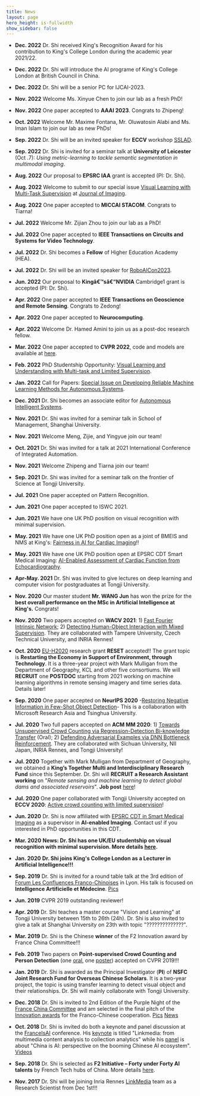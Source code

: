 ```yaml
---
title: News
layout: page
hero_height: is-fullwidth
show_sidebar: false
---
```

- **Dec. 2022** Dr. Shi received King's Recognition Award for his contribution to King's College London during the academic year 2021/22.
- **Dec. 2022** Dr. Shi will introduce the AI programe of King's College London at British Council in China.
- **Dec. 2022** Dr. Shi will be a senior PC for IJCAI-2023.
- **Nov. 2022** Welcome Ms. Xinyue Chen to join our lab as a fresh PhD!
- **Nov. 2022** One paper accepted to <B>AAAI 2023</B>. Congrats to Zhipeng!
- **Oct. 2022**  Welcome Mr. Maxime Fontana, Mr. Oluwatosin Alabi and Ms. Iman Islam to join our lab as new PhDs!
- **Sep. 2022**  Dr. Shi will be an invited speaker for <B>ECCV</B> workshop [SSLAD](https://sslad2022.github.io/pages/speakers.html).
- **Sep. 2022**  Dr. Shi is invited for a seminar talk at <B>University of Leicester</B> (Oct .7): <i>Using metric-learning to tackle semantic segmentation in multimodal imaging</i>.
- **Aug. 2022**  Our proposal to <B>EPSRC IAA</B> grant is accepted (PI: Dr. Shi).
- **Aug. 2022**  Welcome to submit to our special issue [Visual Learning with Multi-Task Supervision](https://www.mdpi.com/journal/jimaging/special_issues/73YBDM62Q5) at [Journal of Imaging](https://www.mdpi.com/journal/jimaging).
- **Aug. 2022**  One paper accepted to <B>MICCAI STACOM</B>. Congrats to Tiarna!
- **Jul. 2022**  Welcome Mr. Zijian Zhou to join our lab as a PhD!
- **Jul. 2022**  One paper accepted to <B>IEEE Transactions on Circuits and Systems for Video Technology</B>.
- **Jul. 2022**  Dr. Shi becomes a <B>Fellow</B> of Higher Education Academy (HEA).
- **Jul. 2022**  Dr. Shi will be an invited speaker for [RoboAICon2023](https://2023.theresearchcatalyst-robo.com/#invited).
- **Jun. 2022**  Our proposal to <B>Kingâ€™sâ€“NVIDIA</B> Cambridge1 grant is accepted (PI: Dr. Shi).

- **Apr. 2022**  One paper accepted to <B>IEEE Transactions on Geoscience and Remote Sensing</B>. Congrats to Zedong!
- **Apr. 2022**  One paper accepted to <B>Neurocomputing</B>.
- **Apr. 2022**  Welcome Dr. Hamed Amini to join us as a post-doc research fellow. 
- **Mar. 2022**  One paper accepted to <B>CVPR 2022</B>, code and models are available at [here](https://github.com/dyabel/detpro).
- **Feb. 2022**  PhD Studentship Opportunity: [Visual Learning and Understanding with Multi-task and Limited Supervision](https://www.findaphd.com/phds/project/visual-learning-and-understanding-with-multi-task-and-limited-supervision/?p142242).
- **Jan. 2022**  Call for Papers: [Special Issue on Developing Reliable Machine Learning Methods for Autonomous Systems](https://www.springer.com/journal/43684/updates/20046000).

- **Dec. 2021**  Dr. Shi becomes an associate editor for [Autonomous Intelligent Systems](https://www.google.com/url?q=https%3A%2F%2Fwww.springer.com%2Fjournal%2F43684&sa=D&sntz=1&usg=AFQjCNE9AV4remuoK32e8RFo9P0cgyjalQ).
- **Nov. 2021**  Dr. Shi was invited for a seminar talk in School of Management, Shanghai University.


- **Nov. 2021** Welcome Meng, Zijie, and Yingyue join our team!
- **Oct. 2021** Dr. Shi was invited for a talk at 2021 International Conference of Integrated Automation. 
- **Nov. 2021** Welcome Zhipeng and Tiarna join our team!
- **Sep. 2021** Dr. Shi was invited for a seminar talk on the frontier of Science at Tongji University. 
- **Jul. 2021** One paper accepted on Pattern Recognition.
- **Jun. 2021** One paper accepted to ISWC 2021.

- **Jun. 2021** We have one UK PhD position on visual recognition with minimal supervision.
- **May. 2021** We have one UK PhD position open as a joint of BMEIS and NMS at King's: [Fairness in AI for Cardiac Imaging](https://www.kcl.ac.uk/study-legacy/funding/fairness-in-ai-for-cardiac-imaging)!!
- **May. 2021** We have one UK PhD position open at EPSRC CDT Smart Medical Imaging: [AI-Enabled Assessment of Cardiac Function from Echocardiography](https://www.imagingcdt.com/project/ai-enabled-assessment-of-cardiac-function-from-echocardiography/).
- **Apr-May. 2021** Dr. Shi was invited to give lectures on deep learning and computer vision for postgraduates at Tongji University.
- **Nov. 2020** Our master student <B>Mr. WANG Jun</B> has won the prize for the <B>best overall performance on the MSc in Artificial Intelligence at King's.</B> Congrats!
- **Nov. 2020** Two papers accepted on <B>WACV 2021</B>: 1) [Fast Fourier Intrinsic Network](https://arxiv.org/abs/2011.04612v1); 2) [Detecting Human-Object Interaction with Mixed Supervision](https://arxiv.org/abs/2011.04971). They are collaborated with Tampere University, Czech Technical University, and INRIA Rennes!
- **Oct. 2020** [EU-H2020](https://ec.europa.eu/programmes/horizon2020/en) research grant <B>RESET</B> accepted!! The grant topic is <B>Restarting the Economy in Support of Environment, through Technology</B>. It is a three-year project with Mark Mulligan from the Department of Geography, KCL and other five consortiums. We will <B>RECRUIT</B> one <B>POSTDOC</B> starting from 2021 working on machine learning algorithms in remote sensing imagery and time series data. Details later!
- **Sep. 2020** One paper accepted on <B>NeurIPS 2020</B> -[Restoring Negative Information in Few-Shot Object Detection](https://arxiv.org/abs/2010.11714)- This is a collaboration with Microsoft Research Asia and Tsinghua University.
- **Jul. 2020** Two full papers accepted on <B>ACM MM 2020</B>: 1) [Towards Unsupervised Crowd Counting via Regression-Detection Bi-knowledge Transfer](https://arxiv.org/abs/2008.05383) (Oral); 2) [Defending Adversarial Examples via DNN Bottleneck Reinforcement](https://arxiv.org/abs/2008.05230). They are collaborated with Sichuan University, NII Japan, INRIA Rennes, and Tongji University!
- **Jul. 2020** Together with Mark Mulligan from Department of Geography, we obtained a <B>King’s Together Multi and Interdisciplinary Research Fund</B> since this September. Dr. Shi will <B>RECRUIT a Research Assistant working</B> on "<i>Remote sensing and machine learning to detect global dams and associated reservoirs</i>". <B>Job post</B> [here](https://sites.google.com/site/miaojingshi/home/opportunities)!
- **Jul. 2020** One paper collaborated with Tongji University accepted on <B>ECCV 2020</B>: [Active crowd counting with limited supervision](https://arxiv.org/pdf/2007.06334.pdf)!
- **Jun. 2020** Dr. Shi is now affiliated with [EPSRC CDT in Smart Medical Imaging](https://www.imagingcdt.com/) as a supervisor in <B>AI-enabled Imaging</B>. Contact us! if you interested in PhD opportunities in this CDT.
- **Mar. 2020** <B>News: Dr. Shi has one UK/EU studentship on visual recognition with minimal supervision. More details [here](https://sites.google.com/site/miaojingshi/home/opportunities).</B>
- **Jan. 2020** <B>Dr. Shi joins King's College London as a Lecturer in Artificial Intelligence!!! </B>
- **Sep. 2019** Dr. Shi is invited for a round table talk at the 3rd edition of [Forum Les Confluences Franco-Chinoises](https://prospective-innovation.org/agenda/forum-confluences-franco-chinoises-2/) in Lyon. His talk is focused on <B>Intelligence Artificielle et Médecine</B>. [Pics](https://sites.google.com/site/miaojingshi/home/highlights)
- **Jun. 2019** CVPR 2019 outstanding reviewer!
- **Apr. 2019** Dr. Shi teaches a master course "Vision and Learning" at Tongji University between 15th to 26th (24h). Dr. Shi is also invited to give a talk at Shanghai University on 23th with topic "??????????????".
- **Mar. 2019** Dr. Shi is the Chinese <B>winner</B> of the F2 Innovation award by France China Committee!!!
- **Feb. 2019** Two papers on <B>Point-supervised Crowd Counting and Person Detection</B> (one [oral](https://arxiv.org/abs/1904.01333), one [poster](https://arxiv.org/abs/1807.01989)) accepted on CVPR 2019!!!
- **Jan. 2019** Dr. Shi is awarded as the Principal Investigator (<B>PI</B>) of <B>NSFC Joint Research Fund for Overseas Chinese Scholars</B>. It is a two-year project, the topic is using transfer learning to detect visual object and their relationships. Dr. Shi will mainly collaborate with Tongji University.
- **Dec. 2018** Dr. Shi is invited to 2nd Edition of the Purple Night of the [France China Committee](https://twitter.com/CFC_Officiel?lang=en&lang=en) and am selected in the final pitch of the [Innovation awards](http://french.peopledaily.com.cn/Economie/n3/2018/1207/c31355-9526393.html) for the Franco-Chinese cooperation. [Pics](https://sites.google.com/site/miaojingshi/home/highlights) [News](http://world.people.com.cn/n1/2018/1206/c1002-30448105-8.html)
- **Oct. 2018** Dr. Shi is invited do both a keynote and panel discussion at the [FranceIsAI](https://francedigitale.org/conferences/conference-2018) conference. His [keynote](https://www.youtube.com/watch?v=6kO7MRpLSuk&list=PL24oeJ7QCpOFd1pibKJ9ju9nyWrmcH_4p&index=26) is titled "Linkmedia: from multimedia content analysis to collection analytics" while his [panel](https://www.youtube.com/watch?v=IsFgcIwdaKc&list=PL24oeJ7QCpOFd1pibKJ9ju9nyWrmcH_4p&index=37&t=4s) is about "China is AI: perspective on the booming Chinese AI ecosystem". [Videos](https://sites.google.com/site/miaojingshi/home/highlights)
- **Sep. 2018** Dr. Shi is selected as <B>F2 Initiative – Forty under Forty AI talents</B> by French Tech hubs of China. More details [here](https://f2initiative.com/).
- **Nov. 2017** Dr. Shi will be joining Inria Rennes [LinkMedia](https://www.inria.fr/en/list-project-teams) team as a Research Scientist from Dec 1st!!!
